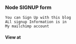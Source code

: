 ### Node SIGNUP form

```
You can Sign Up with this blog
ALl signup Information is in
My mailchimp account
```
#### View at
<a href='https://polar-fortress-59817.herokuapp.com/' />
